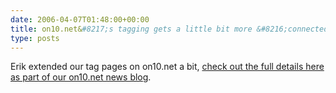 ```yaml
---
date: 2006-04-07T01:48:00+00:00
title: on10.net&#8217;s tagging gets a little bit more &#8216;connected&#8217;
type: posts
---
```

Erik extended our tag pages on on10.net a bit, [check out the full details here as part of our on10.net news blog](http://on10.net/Blogs/News/2013/).

